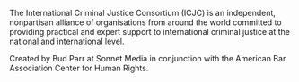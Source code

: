 The International Criminal Justice Consortium (ICJC) is an independent, nonpartisan alliance of organisations from around the world committed to providing practical and expert support to international criminal justice at the national and international level.

Created by Bud Parr at Sonnet Media in conjunction with the American Bar Association Center for Human Rights.